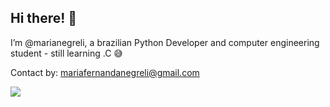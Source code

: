 <!---
marianegreli/marianegreli is a ✨ special ✨ repository because its `README.md` (this file) appears on your GitHub profile.
You can click the Preview link to take a look at your changes.
--->
## Hi there! 💝

I’m @marianegreli, a brazilian Python Developer and computer engineering student - still learning .C 😅 

Contact by: mariafernandanegreli@gmail.com
 
<div> 
  <a href="https://instagram.com/maria_negreli" target="_blank"><img src="https://img.shields.io/badge/-Instagram-%23E4405F?style=for-the-badge&logo=instagram&logoColor=white" target="_blank"></a>

<!---
  <a href="https://www.linkedin.com/in/rafaella-ballerini-45875016a" target="_blank"><img src="https://img.shields.io/badge/-LinkedIn-%230077B5?style=for-the-badge&logo=linkedin&logoColor=white" target="_blank"></a> 
  -->
 
</div>
